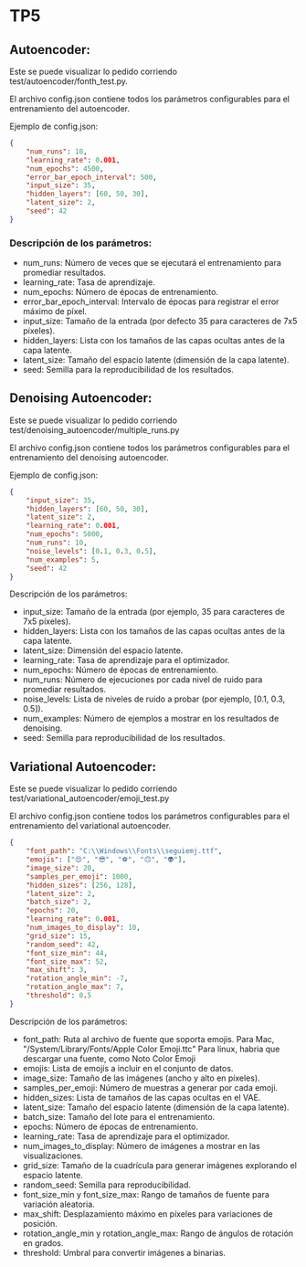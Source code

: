 # TP5
## Autoencoder:
Este se puede visualizar lo pedido corriendo test/autoencoder/fonth_test.py.

El archivo config.json contiene todos los parámetros configurables para el entrenamiento del autoencoder.

Ejemplo de config.json:
```json
{
    "num_runs": 10,
    "learning_rate": 0.001,
    "num_epochs": 4500,
    "error_bar_epoch_interval": 500,
    "input_size": 35,
    "hidden_layers": [60, 50, 30],
    "latent_size": 2,
    "seed": 42
}
```
### Descripción de los parámetros:
* num_runs: Número de veces que se ejecutará el entrenamiento para promediar resultados.
* learning_rate: Tasa de aprendizaje.
* num_epochs: Número de épocas de entrenamiento.
* error_bar_epoch_interval: Intervalo de épocas para registrar el error máximo de píxel.
* input_size: Tamaño de la entrada (por defecto 35 para caracteres de 7x5 píxeles).
* hidden_layers: Lista con los tamaños de las capas ocultas antes de la capa latente.
* latent_size: Tamaño del espacio latente (dimensión de la capa latente).
* seed: Semilla para la reproducibilidad de los resultados.
## Denoising Autoencoder:
Este se puede visualizar lo pedido corriendo test/denoising_autoencoder/multiple_runs.py

El archivo config.json contiene todos los parámetros configurables para el entrenamiento del denoising autoencoder.

Ejemplo de config.json:
```json
{
    "input_size": 35,
    "hidden_layers": [60, 50, 30],
    "latent_size": 2,
    "learning_rate": 0.001,
    "num_epochs": 5000,
    "num_runs": 10,
    "noise_levels": [0.1, 0.3, 0.5],
    "num_examples": 5,
    "seed": 42
}
```
Descripción de los parámetros:
* input_size: Tamaño de la entrada (por ejemplo, 35 para caracteres de 7x5 píxeles).
* hidden_layers: Lista con los tamaños de las capas ocultas antes de la capa latente.
* latent_size: Dimensión del espacio latente.
* learning_rate: Tasa de aprendizaje para el optimizador.
* num_epochs: Número de épocas de entrenamiento.
* num_runs: Número de ejecuciones por cada nivel de ruido para promediar resultados.
* noise_levels: Lista de niveles de ruido a probar (por ejemplo, [0.1, 0.3, 0.5]).
* num_examples: Número de ejemplos a mostrar en los resultados de denoising.
* seed: Semilla para reproducibilidad de los resultados.
## Variational Autoencoder:
Este se puede visualizar lo pedido corriendo test/variational_autoencoder/emoji_test.py

El archivo config.json contiene todos los parámetros configurables para el entrenamiento del variational autoencoder.

```json
{
    "font_path": "C:\\Windows\\Fonts\\seguiemj.ttf",
    "emojis": ["😍", "😎", "⚽", "🙃", "👽"],
    "image_size": 20,
    "samples_per_emoji": 1000,
    "hidden_sizes": [256, 128],
    "latent_size": 2,
    "batch_size": 2,
    "epochs": 20,
    "learning_rate": 0.001,
    "num_images_to_display": 10,
    "grid_size": 15,
    "random_seed": 42,
    "font_size_min": 44,
    "font_size_max": 52,
    "max_shift": 3,
    "rotation_angle_min": -7,
    "rotation_angle_max": 7,
    "threshold": 0.5
}
```

Descripción de los parámetros:

* font_path: Ruta al archivo de fuente que soporta emojis. Para Mac, "/System/Library/Fonts/Apple Color Emoji.ttc"
Para linux, habria que descargar una fuente, como Noto Color Emoji
* emojis: Lista de emojis a incluir en el conjunto de datos.
* image_size: Tamaño de las imágenes (ancho y alto en píxeles).
* samples_per_emoji: Número de muestras a generar por cada emoji.
* hidden_sizes: Lista de tamaños de las capas ocultas en el VAE.
* latent_size: Tamaño del espacio latente (dimensión de la capa latente).
* batch_size: Tamaño del lote para el entrenamiento.
* epochs: Número de épocas de entrenamiento.
* learning_rate: Tasa de aprendizaje para el optimizador.
* num_images_to_display: Número de imágenes a mostrar en las visualizaciones.
* grid_size: Tamaño de la cuadrícula para generar imágenes explorando el espacio latente.
* random_seed: Semilla para reproducibilidad.
* font_size_min y font_size_max: Rango de tamaños de fuente para variación aleatoria.
* max_shift: Desplazamiento máximo en píxeles para variaciones de posición.
* rotation_angle_min y rotation_angle_max: Rango de ángulos de rotación en grados.
* threshold: Umbral para convertir imágenes a binarias.

